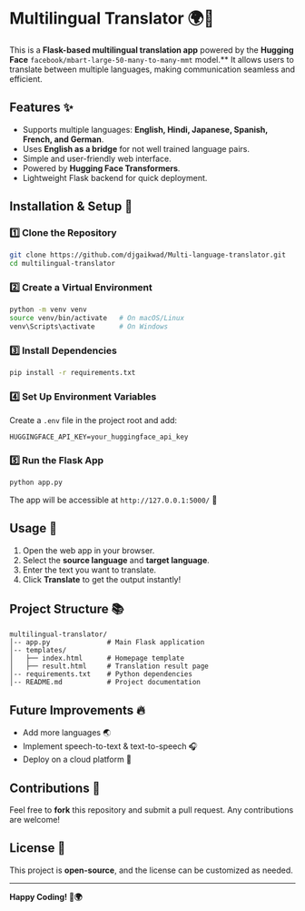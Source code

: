 # Multilingual Translator 🌍💬

This is a **Flask-based multilingual translation app** powered by the **Hugging Face** `facebook/mbart-large-50-many-to-many-mmt` model.\*\* It allows users to translate between multiple languages, making communication seamless and efficient.

## Features ✨

- Supports multiple languages: **English, Hindi, Japanese, Spanish, French, and German**.
- Uses **English as a bridge** for not well trained language pairs.
- Simple and user-friendly web interface.
- Powered by **Hugging Face Transformers**.
- Lightweight Flask backend for quick deployment.

## Installation & Setup 🚀

### 1️⃣ Clone the Repository

```bash
git clone https://github.com/djgaikwad/Multi-language-translator.git
cd multilingual-translator
```

### 2️⃣ Create a Virtual Environment

```bash
python -m venv venv
source venv/bin/activate   # On macOS/Linux
venv\Scripts\activate      # On Windows
```

### 3️⃣ Install Dependencies

```bash
pip install -r requirements.txt
```

### 4️⃣ Set Up Environment Variables

Create a `.env` file in the project root and add:

```
HUGGINGFACE_API_KEY=your_huggingface_api_key
```

### 5️⃣ Run the Flask App

```bash
python app.py
```

The app will be accessible at `http://127.0.0.1:5000/` 🎉

## Usage 📝

1. Open the web app in your browser.
2. Select the **source language** and **target language**.
3. Enter the text you want to translate.
4. Click **Translate** to get the output instantly!

## Project Structure 📚

```
multilingual-translator/
│-- app.py              # Main Flask application
│-- templates/
│   ├── index.html      # Homepage template
│   ├── result.html     # Translation result page
│-- requirements.txt    # Python dependencies
│-- README.md           # Project documentation
```

## Future Improvements 🔥

- Add more languages 🌏
- Implement speech-to-text & text-to-speech 🎧
- Deploy on a cloud platform 🚀

## Contributions 🤝

Feel free to **fork** this repository and submit a pull request. Any contributions are welcome!

## License 📝

This project is **open-source**, and the license can be customized as needed.

---

**Happy Coding! 🚀🌍**

